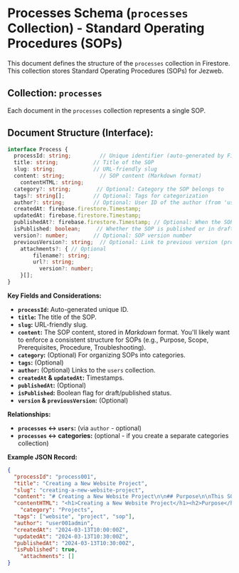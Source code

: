 # Processes Schema (`processes` Collection) - Standard Operating Procedures (SOPs)

This document defines the structure of the `processes` collection in Firestore.  This collection stores Standard Operating Procedures (SOPs) for Jezweb.

## Collection: `processes`

Each document in the `processes` collection represents a single SOP.

## Document Structure (Interface):

```typescript
interface Process {
  processId: string;         // Unique identifier (auto-generated by Firestore)
  title: string;           // Title of the SOP
  slug: string;            // URL-friendly slug
  content: string;           // SOP content (Markdown format)
    contentHTML: string;
  category?: string;        // Optional: Category the SOP belongs to
  tags?: string[];         // Optional: Tags for categorization
  author?: string;         // Optional: User ID of the author (from 'users' collection)
  createdAt: firebase.firestore.Timestamp;
  updatedAt: firebase.firestore.Timestamp;
  publishedAt?: firebase.firestore.Timestamp; // Optional: When the SOP was published
  isPublished: boolean;     // Whether the SOP is published or in draft mode
  version?: number;        // Optional: SOP version number
  previousVersion?: string;  // Optional: Link to previous version (processId)
    attachments?: { // Optional
        filename?: string;
        url?: string;
          version?: number;
    }[];
}
```

**Key Fields and Considerations:**

*   **`processId`:** Auto-generated unique ID.
*   **`title`:** The title of the SOP.
*   **`slug`:** URL-friendly slug.
*   **`content`:** The SOP content, stored in *Markdown* format.  You'll likely want to enforce a consistent structure for SOPs (e.g., Purpose, Scope, Prerequisites, Procedure, Troubleshooting).
*   **`category`:** (Optional) For organizing SOPs into categories.
*   **`tags`:** (Optional)
*   **`author`:** (Optional) Links to the `users` collection.
*   **`createdAt` & `updatedAt`:** Timestamps.
*   **`publishedAt`:** (Optional)
*   **`isPublished`:** Boolean flag for draft/published status.
*   **`version` & `previousVersion`:** (Optional)

**Relationships:**

*   **`processes` ↔️ `users`:** (via `author` - optional)
*   **`processes` ↔️ categories:** (optional - if you create a separate categories collection)

**Example JSON Record:**

```json
{
  "processId": "process001",
  "title": "Creating a New Website Project",
  "slug": "creating-a-new-website-project",
  "content": "# Creating a New Website Project\n\n## Purpose\n\nThis SOP outlines the steps for...",
  "contentHTML": "<h1>Creating a New Website Project</h1><h2>Purpose</h2><p>This SOP outlines the steps for...</p>",
    "category": "Projects",
  "tags": ["website", "project", "sop"],
  "author": "user001admin",
  "createdAt": "2024-03-13T10:00:00Z",
  "updatedAt": "2024-03-13T10:30:00Z",
  "publishedAt": "2024-03-13T10:30:00Z",
  "isPublished": true,
    "attachments": []
}
```